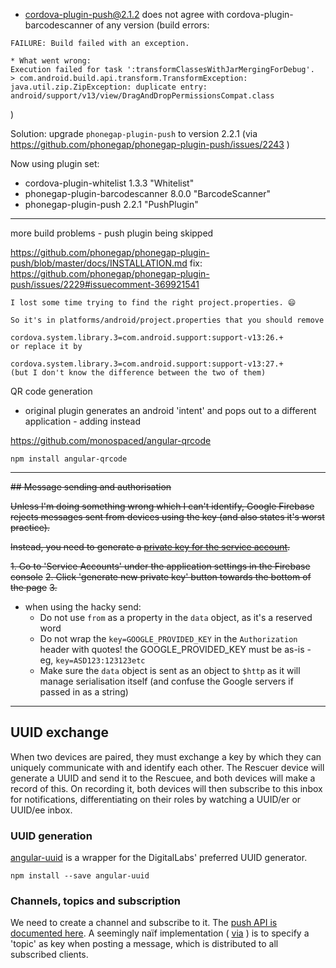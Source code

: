 - cordova-plugin-push@2.1.2 does not agree with cordova-plugin-barcodescanner of any version (build errors:
```
FAILURE: Build failed with an exception.

* What went wrong:
Execution failed for task ':transformClassesWithJarMergingForDebug'.
> com.android.build.api.transform.TransformException: java.util.zip.ZipException: duplicate entry: android/support/v13/view/DragAndDropPermissionsCompat.class
```
)

Solution: upgrade `phonegap-plugin-push` to version 2.2.1 (via https://github.com/phonegap/phonegap-plugin-push/issues/2243 )

Now using plugin set:
* cordova-plugin-whitelist 1.3.3 "Whitelist"
* phonegap-plugin-barcodescanner 8.0.0 "BarcodeScanner"
* phonegap-plugin-push 2.2.1 "PushPlugin"


---------

more build problems - push plugin being skipped


https://github.com/phonegap/phonegap-plugin-push/blob/master/docs/INSTALLATION.md
fix: https://github.com/phonegap/phonegap-plugin-push/issues/2229#issuecomment-369921541

```
I lost some time trying to find the right project.properties. 😄

So it's in platforms/android/project.properties that you should remove

cordova.system.library.3=com.android.support:support-v13:26.+
or replace it by

cordova.system.library.3=com.android.support:support-v13:27.+
(but I don't know the difference between the two of them)
```

QR code generation

- original plugin generates an android 'intent' and pops out to a different application - adding instead

https://github.com/monospaced/angular-qrcode

`npm install angular-qrcode`

------------

~~## Message sending and authorisation~~

~~Unless I'm doing something wrong which I can't identify, Google Firebase rejects messages sent from devices using the key (and also states it's worst practice).~~

~~Instead, you need to generate a [private key for the service account](https://firebase.google.com/docs/cloud-messaging/auth-server).~~

~~1. Go to 'Service Accounts' under the application settings in the Firebase console~~
~~2. Click 'generate new private key' button towards the bottom of the page~~
~~3.~~

- when using the hacky send:
	- Do not use `from` as a property in the `data` object, as it's a reserved word
	- Do not wrap the `key=GOOGLE_PROVIDED_KEY` in the `Authorization` header with quotes! the GOOGLE_PROVIDED_KEY must be as-is - eg, `key=ASD123:123123etc`
	- Make sure the `data` object is sent as an object to `$http` as it will manage serialisation itself (and confuse the Google servers if passed in as a string)

-----

## UUID exchange

When two devices are paired, they must exchange a key by which they can uniquely communicate with and identify each other. The Rescuer device will generate a UUID and send it to the Rescuee, and both devices will make a record of this. On recording it, both devices will then subscribe to this inbox for notifications, differentiating on their roles by watching a UUID/er or UUID/ee inbox.

### UUID generation

[angular-uuid](https://github.com/munkychop/angular-uuid) is a wrapper for the DigitalLabs' preferred UUID generator.

`npm install --save angular-uuid`

### Channels, topics and subscription

We need to create a channel and subscribe to it. The [push API is documented here](https://github.com/phonegap/phonegap-plugin-push/blob/master/docs/API.md). A seemingly naïf implementation ( [via](https://firebase.google.com/docs/cloud-messaging/android/topic-messaging) ) is to specify a 'topic' as key when posting a message, which is distributed to all subscribed clients.


